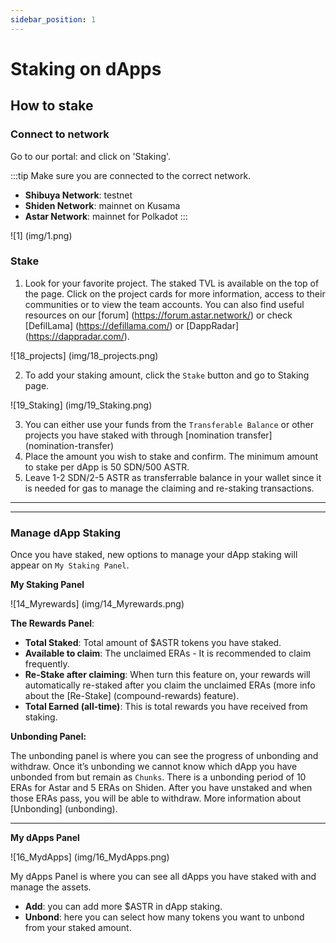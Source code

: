 ```yaml
---
sidebar_position: 1
---
```


# Staking on dApps

## How to stake

### Connect to network

Go to our portal:  and click on 'Staking'.

:::tip
Make sure you are connected to the correct network.
- **Shibuya Network**: testnet
- **Shiden Network**: mainnet on Kusama
- **Astar Network**: mainnet for Polkadot
:::

<div style={{textAlign: 'center'}}>

![1] (img/1.png)
</div>


### Stake


1. Look for your favorite project. The staked TVL is available on the top of the page. Click on the project cards for more information, access to their communities or to view the team accounts. You can also find useful resources on our [forum] (https://forum.astar.network/) or check [DefilLama] (https://defillama.com/) or [DappRadar] (https://dappradar.com/).


<div style={{textAlign: 'center'}}>

![18_projects] (img/18_projects.png)
</div>

2. To add your staking amount, click the `Stake` button and go to Staking page.

<div style={{textAlign: 'center'}}>

![19_Staking] (img/19_Staking.png)
</div>

3. You can either use your funds from the `Transferable Balance` or other projects you have staked with through [nomination transfer] (nomination-transfer)
4. Place the amount you wish to stake and confirm. The minimum amount to stake per dApp is 50 SDN/500 ASTR.
5. Leave 1-2 SDN/2-5 ASTR as transferrable balance in your wallet since it is needed for gas to manage the claiming and re-staking transactions. 

---
---

### Manage dApp Staking

Once you have staked, new options to manage your dApp staking will appear on `My Staking Panel`.

**My Staking Panel**
<div style={{textAlign: 'center'}}>

![14_Myrewards] (img/14_Myrewards.png)
</div>

**The Rewards Panel**: 
- **Total Staked**: Total amount of $ASTR tokens you have staked.
- **Available to claim**: The unclaimed ERAs - It is recommended to claim frequently.
- **Re-Stake after claiming**: When turn this feature on, your rewards will automatically re-staked after you claim the unclaimed ERAs (more info about the [Re-Stake] (compound-rewards) feature).
- **Total Earned (all-time)**: This is total rewards you have received from staking.  

**Unbonding Panel:**

The unbonding panel is where you can see the progress of unbonding and withdraw. Once it’s unbonding we cannot know which dApp you have unbonded from but remain as `Chunks`. There is a unbonding period of 10 ERAs for Astar and 5 ERAs on Shiden. After you have unstaked and when those ERAs pass, you will be able to withdraw. More information about [Unbonding] (unbonding).

----

**My dApps Panel**
<div style={{textAlign: 'center'}}>

![16_MydApps] (img/16_MydApps.png)
</div>

My dApps Panel is where you can see all dApps you have staked with and manage the assets.
- **Add**: you can add more $ASTR in dApp staking.
- **Unbond**: here you can select how many tokens you want to unbond from your staked amount.

